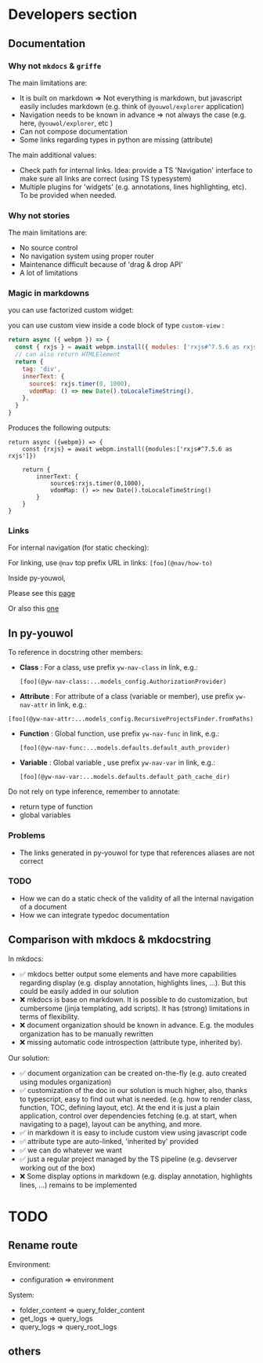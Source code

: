 # Developers section

## Documentation

### Why not `mkdocs` & `griffe`

The main limitations are:

- It is built on markdown => Not everything is markdown, but javascript easily includes markdown
  (e.g. think of `@youwol/explorer` application)
- Navigation needs to be known in advance => not always the case (e.g. here, `@youwol/explorer`, etc )
- Can not compose documentation
- Some links regarding types in python are missing (attribute)

The main additional values:

- Check path for internal links.
  Idea: provide a TS 'Navigation' interface to make sure all links are correct (using TS typesystem)
- Multiple plugins for 'widgets' (e.g. annotations, lines highlighting, etc). To be provided when needed.

### Why not stories

The main limitations are:

- No source control
- No navigation system using proper router
- Maintenance difficult because of 'drag & drop API'
- A lot of limitations

### Magic in markdowns

<!-- by default the anchor is 'some-examples' if need be additional anchors can be defined:
<div id='examples0'></div>
-->

you can use factorized custom widget:

<some-id param0="" param1=""></some-id>

you can use custom view inside a code block of type `custom-view` :

```javascript
return async ({ webpm }) => {
  const { rxjs } = await webpm.install({ modules: ['rxjs#^7.5.6 as rxjs'] })
  // can also return HTMLElement
  return {
    tag: 'div',
    innerText: {
      source$: rxjs.timer(0, 1000),
      vdomMap: () => new Date().toLocaleTimeString(),
    },
  }
}
```

Produces the following outputs:

```custom-view
return async ({webpm}) => {
    const {rxjs} = await webpm.install({modules:['rxjs#^7.5.6 as rxjs']})

    return {
        innerText: {
            source$:rxjs.timer(0,1000),
            vdomMap: () => new Date().toLocaleTimeString()
        }
    }
}
```

### Links

For internal navigation (for static checking):

For linking, use `@nav` top prefix URL in links:
`[foo](@nav/how-to)`

Inside py-youwol,

<!--
We need a tool to ensure that the following link resolve.

-->

Please see this [page](@nav/how-to)

Or also this [one](@nav/how-to/install-youwol)

## In py-youwol

To reference in docstring other members:

- **Class** : For a class, use prefix `yw-nav-class` in link, e.g.:

  `[foo](@yw-nav-class:...models_config.AuthorizationProvider)`

- **Attribute** : For attribute of a class (variable or member), use prefix `yw-nav-attr` in link, e.g.:

`[foo](@yw-nav-attr:...models_config.RecursiveProjectsFinder.fromPaths)`

- **Function** : Global function, use prefix `yw-nav-func` in link, e.g.:

  `[foo](@yw-nav-func:...models.defaults.default_auth_provider)`

- **Variable** : Global variable , use prefix `yw-nav-var` in link, e.g.:

  `[foo](@yw-nav-var:...models.defaults.default_path_cache_dir)`

Do not rely on type inference, remember to annotate:

- return type of function
- global variables

### Problems

- The links generated in py-youwol for type that references aliases are not correct

### TODO

- How we can do a static check of the validity of all the internal navigation of a document
- How we can integrate typedoc documentation

## Comparison with mkdocs & mkdocstring

In mkdocs:

- ✅ mkdocs better output some elements and have more capabilities regarding display (e.g. display annotation, highlights lines, ...).
  But this could be easily added in our solution
- ❌ mkdocs is base on markdown. It is possible to do customization, but cumbersome (jinja templating, add scripts).
  It has (strong) limitations in terms of flexibility.
- ❌ document organization should be known in advance. E.g. the modules organization has to be manually rewritten
- ❌ missing automatic code introspection (attribute type, inherited by).

Our solution:

- ✅ document organization can be created on-the-fly (e.g. auto created using modules organization)
- ✅ customization of the doc in our solution is much higher, also, thanks to typescript, easy to find out what is needed.
  (e.g. how to render class, function, TOC, defining layout, etc). At the end it is just a plain application,
  control over dependencies fetching (e.g. at start, when navigating to a page), layout can be anything, and more.
- ✅ in markdown it is easy to include custom view using javascript code
- ✅ attribute type are auto-linked, 'inherited by' provided
- ✅ we can do whatever we want
- ✅ just a regular project managed by the TS pipeline (e.g. devserver working out of the box)
- ❌ Some display options in markdown (e.g. display annotation, highlights lines, ...) remains to be implemented

# TODO

## Rename route

Environment:

- configuration => environment

System:

- folder_content => query_folder_content
- get_logs => query_logs
- query_logs => query_root_logs

## others
